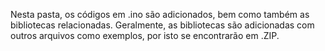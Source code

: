Nesta pasta, os códigos em .ino são adicionados, bem como também as bibliotecas relacionadas. Geralmente, as bibliotecas são adicionadas com outros arquivos como exemplos, por isto se encontrarão em .ZIP.
